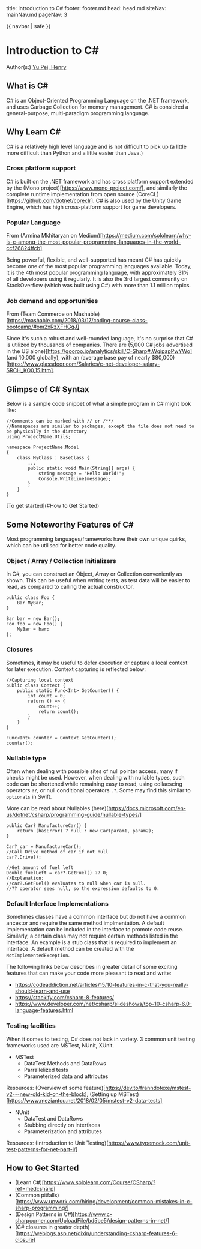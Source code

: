 <frontmatter>
  title: Introduction to C#
  footer: footer.md
  head: head.md
  siteNav: mainNav.md
  pageNav: 3
</frontmatter>

{{ navbar | safe }}

<div class="website-content">

# Introduction to C#

Author(s:) [Yu Pei, Henry](https://github.com/YuPeiHenry)

## What is C#

C# is an Object-Oriented Programming Language on the .NET framework, and uses Garbage Collection for memory management.
C# is considred a general-purpose, multi-paradigm programming language.

## Why Learn C#

C# is a relatively high level language and is not difficult to pick up (a little more difficult than Python and a little easier than Java.)

### Cross platform support

C# is built on the .NET framework and has cross platform support extended by the (Mono project)[https://www.mono-project.com/], and similarly the complete runtime implementation from open source (CoreCL)[https://github.com/dotnet/coreclr].
C# is also used by the Unity Game Engine, which has high cross-platform support for game developers.

### Popular Language

From (Armina Mkhitaryan on Medium)[https://medium.com/sololearn/why-is-c-among-the-most-popular-programming-languages-in-the-world-ccf26824ffcb]

Being powerful, flexible, and well-supported has meant C# has quickly become one of the most popular programming languages available.
Today, it is the 4th most popular programming language, with approximately 31% of all developers using it regularly. It is also the 3rd largest community on StackOverflow (which was built using C#) with more than 1.1 million topics.

### Job demand and opportunities

From (Team Commerce on Mashable)[https://mashable.com/2018/03/17/coding-course-class-bootcamp/#om2xRzXFHGqJ]

Since it's such a robust and well-rounded language, it's no surprise that C# is utilized by thousands of companies. There are (5,000 C# jobs advertised in the US alone)[https://gooroo.io/analytics/skill/C-Sharp#.WqipapPwYWo]
(and 10,000 globally), with an (average base pay of nearly $80,000)[https://www.glassdoor.com/Salaries/c-net-developer-salary-SRCH_KO0,15.htm].

## Glimpse of C# Syntax

Below is a sample code snippet of what a simple program in C# might look like:

```
//Comments can be marked with // or /**/
//Namespaces are similar to packages, except the file does not need to be physically in the directory
using ProjectName.Utils;

namespace ProjectName.Model
{
    class MyClass : BaseClass {
        ...
		public static void Main(String[] args) {
		    string message = "Hello World!";
			Console.WriteLine(message);
		}
    }
}
```

[To get started](#How to Get Started)

## Some Noteworthy Features of C#

Most programming languages/frameworks have their own unique quirks, which can be utilised for better code quality.

### Object / Array / Collection Initializers

In C#, you can construct an Object, Array or Collection conveniently as shown. This can be useful when writing tests, as test data will be easier to read,
as compared to calling the actual constructor.

```
public class Foo {
    Bar MyBar;
}

Bar bar = new Bar();
Foo foo = new Foo() {
    MyBar = bar;
};
```

### Closures

Sometimes, it may be useful to defer execution or capture a local context for later execution. Context capturing is reflected below:

```
//Capturing local context
public class Context {
    public static Func<Int> GetCounter() {
        int count = 0;
        return () => {
            count++;
            return count();
        }
    }
}

Func<Int> counter = Context.GetCounter();
counter();
```

### Nullable type

Often when dealing with possible sites of null pointer access, many if checks might be used. However, when dealing with nullable types, such code can be shortened
while remaining easy to read, using collaescing operators `??`, or null conditional operators `.?`. Some may find this similar to `optionals` in Swift.

More can be read about Nullables (here)[https://docs.microsoft.com/en-us/dotnet/csharp/programming-guide/nullable-types/]

```
public Car? ManufactureCar() {
    return (hasError) ? null : new Car(param1, param2);
}

Car? car = ManufactureCar();
//Call Drive method of car if not null
car?.Drive();

//Get amount of fuel left
Double fuelLeft = car?.GetFuel() ?? 0;
//Explanation:
//car?.GetFuel() evaluates to null when car is null.
//?? operator sees null, so the expression defaults to 0.
```

### Default Interface Implementations

Sometimes classes have a common interface but do not have a common ancestor and require the same method implmentation.
A default implementation can be included in the interface to promote code reuse. Similarly, a certain class may not require certain methods listed in the interface.
An example is a stub class that is required to implement an interface. A default method can be created with the `NotImplementedException`.

The following links below describes in greater detail of some exciting features that can make your code more pleasant to read and write:
* https://codeaddiction.net/articles/15/10-features-in-c-that-you-really-should-learn-and-use
* https://stackify.com/csharp-8-features/
* https://www.developer.com/net/csharp/slideshows/top-10-csharp-6.0-language-features.html

### Testing facilities

When it comes to testing, C# does not lack in variety. 3 common unit testing frameworks used are MSTest, NUnit, XUnit.

* MSTest
    * DataTest Methods and DataRows
    * Parrallelized tests
    * Parameterized data and attributes

Resources: (Overview of some feature)[https://dev.to/franndotexe/mstest-v2---new-old-kid-on-the-block], (Setting up MSTest)[https://www.meziantou.net/2018/02/05/mstest-v2-data-tests]
    
* NUnit
    * DataTest and DataRows
    * Stubbing directly on interfaces
    * Parameterization and attributes

Resources: (Introduction to Unit Testing)[https://www.typemock.com/unit-test-patterns-for-net-part-i/]


## How to Get Started

* (Learn C#)[https://www.sololearn.com/Course/CSharp/?ref=medcsharp]
* (Common pitfalls)[https://www.upwork.com/hiring/development/common-mistakes-in-c-sharp-programming/]
* (Design Patterns in C#)[https://www.c-sharpcorner.com/UploadFile/bd5be5/design-patterns-in-net/]
* (C# closures in greater depth)[https://weblogs.asp.net/dixin/understanding-csharp-features-6-closure]
